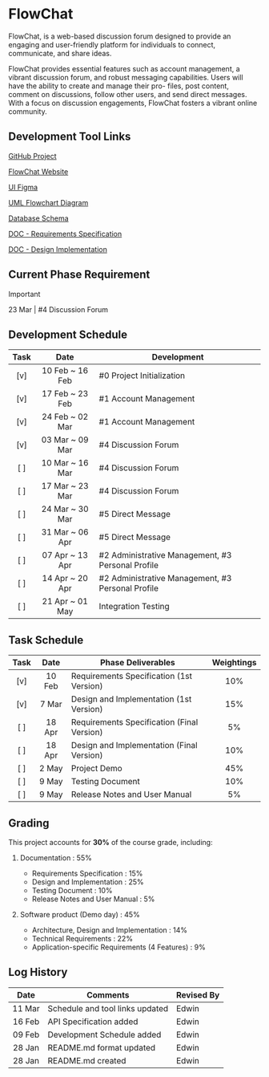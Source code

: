 # FlowChat

FlowChat, is a web-based discussion forum designed to provide an engaging and user-friendly
platform for individuals to connect, communicate, and share ideas.

FlowChat provides essential features such as account management, a vibrant discussion forum,
and robust messaging capabilities. Users will have the ability to create and manage their pro-
files, post content, comment on discussions, follow other users, and send direct messages. With
a focus on discussion engagements, FlowChat fosters a vibrant online community.


## Development Tool Links
[GitHub Project](https://github.com/users/FrogwinX/projects/2)

[FlowChat Website](https://kind-wave-0b69df000.6.azurestaticapps.net)

[UI Figma](https://www.figma.com/design/xnP47Go0DpWuBC4dihvzqo/FlowChat?node-id=0-1&p=f&t=M3vF27QCyAtZTwgj-0)

[UML Flowchart Diagram](https://app.diagrams.net/?src=about)

[Database Schema](https://dbdiagram.io)

[DOC - Requirements Specification](https://www.overleaf.com/project/67a07ea9fc18a629182cd2f1)

[DOC - Design Implementation](https://www.overleaf.com/project/67bebf0bc2b8fb0923374359)


## Current Phase Requirement
> [!IMPORTANT]
> 23 Mar | #4 Discussion Forum


## Development Schedule
| Task | Date | Development |
|:----:| :---: | --- |
| [v]  | 10 Feb ~ 16 Feb | #0 Project Initialization |
| [v]  | 17 Feb ~ 23 Feb | #1 Account Management |
| [v]  | 24 Feb ~ 02 Mar | #1 Account Management |
| [v]  | 03 Mar ~ 09 Mar | #4 Discussion Forum |
| [ ]  | 10 Mar ~ 16 Mar | #4 Discussion Forum |
| [ ]  | 17 Mar ~ 23 Mar | #4 Discussion Forum |
| [ ]  | 24 Mar ~ 30 Mar | #5 Direct Message |
| [ ]  | 31 Mar ~ 06 Apr | #5 Direct Message |
| [ ]  | 07 Apr ~ 13 Apr | #2 Administrative Management, #3 Personal Profile |
| [ ]  | 14 Apr ~ 20 Apr | #2 Administrative Management, #3 Personal Profile |
| [ ]  | 21 Apr ~ 01 May | Integration Testing |


## Task Schedule
| Task | Date | Phase Deliverables | Weightings |
| :---: | :---: | --- | :---: |
| [v] | 10 Feb | Requirements Specification (1st Version) | 10% |
| [v] | 7 Mar | Design and Implementation (1st Version) | 15% |
| [ ] | 18 Apr | Requirements Specification (Final Version) | 5% |
| [ ] | 18 Apr | Design and Implementation (Final Version) | 10% |
| [ ] | 2 May | Project Demo | 45% |
| [ ] | 9 May | Testing Document | 10% |
| [ ] | 9 May | Release Notes and User Manual | 5% |


## Grading
This project accounts for **30%** of the course grade, including:

1. Documentation : 55%
    - Requirements Specification : 15%
    - Design and Implementation : 25%
    - Testing Document : 10%
    - Release Notes and User Manual : 5%

2. Software product (Demo day) : 45%
    - Architecture, Design and Implementation : 14%
    - Technical Requirements : 22%
    - Application-specific Requirements (4 Features) : 9%

## Log History
| Date | Comments | Revised By |
| :---: | --- | --- |
| 11 Mar | Schedule and tool links updated | Edwin |
| 16 Feb | API Specification added | Edwin |
| 09 Feb | Development Schedule added | Edwin |
| 28 Jan | README.md format updated | Edwin |
| 28 Jan | README.md created | Edwin |
